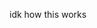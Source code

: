 idk how this works

<!--
Hi ^^ i go by the name Jae literally everywhere so thats what u can call me

my main interests right now are Valve games. Call of Duty Zombies, Golden Kamuy + other animanga
    I REALLY LOVE SOLDIER TF2!! and Ult Nikolai Belinski

         BYI + DNI
    i dont stand for racism, homophobia, zionists and just genuine weirdos

